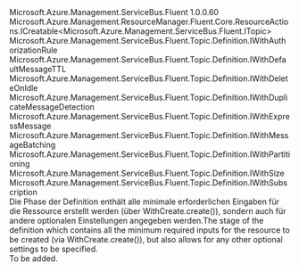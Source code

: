 <Type Name="IWithCreate" FullName="Microsoft.Azure.Management.ServiceBus.Fluent.Topic.Definition.IWithCreate">
  <TypeSignature Language="C#" Value="public interface IWithCreate : Microsoft.Azure.Management.ResourceManager.Fluent.Core.ResourceActions.ICreatable&lt;Microsoft.Azure.Management.ServiceBus.Fluent.ITopic&gt;, Microsoft.Azure.Management.ServiceBus.Fluent.Topic.Definition.IWithAuthorizationRule, Microsoft.Azure.Management.ServiceBus.Fluent.Topic.Definition.IWithDefaultMessageTTL, Microsoft.Azure.Management.ServiceBus.Fluent.Topic.Definition.IWithDeleteOnIdle, Microsoft.Azure.Management.ServiceBus.Fluent.Topic.Definition.IWithDuplicateMessageDetection, Microsoft.Azure.Management.ServiceBus.Fluent.Topic.Definition.IWithExpressMessage, Microsoft.Azure.Management.ServiceBus.Fluent.Topic.Definition.IWithMessageBatching, Microsoft.Azure.Management.ServiceBus.Fluent.Topic.Definition.IWithPartitioning, Microsoft.Azure.Management.ServiceBus.Fluent.Topic.Definition.IWithSize, Microsoft.Azure.Management.ServiceBus.Fluent.Topic.Definition.IWithSubscription" />
  <TypeSignature Language="ILAsm" Value=".class public interface auto ansi abstract IWithCreate implements class Microsoft.Azure.Management.ResourceManager.Fluent.Core.ResourceActions.ICreatable`1&lt;class Microsoft.Azure.Management.ServiceBus.Fluent.ITopic&gt;, class Microsoft.Azure.Management.ResourceManager.Fluent.Core.ResourceActions.IIndexable, class Microsoft.Azure.Management.ServiceBus.Fluent.Topic.Definition.IWithAuthorizationRule, class Microsoft.Azure.Management.ServiceBus.Fluent.Topic.Definition.IWithDefaultMessageTTL, class Microsoft.Azure.Management.ServiceBus.Fluent.Topic.Definition.IWithDeleteOnIdle, class Microsoft.Azure.Management.ServiceBus.Fluent.Topic.Definition.IWithDuplicateMessageDetection, class Microsoft.Azure.Management.ServiceBus.Fluent.Topic.Definition.IWithExpressMessage, class Microsoft.Azure.Management.ServiceBus.Fluent.Topic.Definition.IWithMessageBatching, class Microsoft.Azure.Management.ServiceBus.Fluent.Topic.Definition.IWithPartitioning, class Microsoft.Azure.Management.ServiceBus.Fluent.Topic.Definition.IWithSize, class Microsoft.Azure.Management.ServiceBus.Fluent.Topic.Definition.IWithSubscription" />
  <TypeSignature Language="DocId" Value="T:Microsoft.Azure.Management.ServiceBus.Fluent.Topic.Definition.IWithCreate" />
  <TypeSignature Language="VB.NET" Value="Public Interface IWithCreate&#xA;Implements ICreatable(Of ITopic), IWithAuthorizationRule, IWithDefaultMessageTTL, IWithDeleteOnIdle, IWithDuplicateMessageDetection, IWithExpressMessage, IWithMessageBatching, IWithPartitioning, IWithSize, IWithSubscription" />
  <TypeSignature Language="F#" Value="type IWithCreate = interface&#xA;    interface ICreatable&lt;ITopic&gt;&#xA;    interface IIndexable&#xA;    interface IWithSize&#xA;    interface IWithPartitioning&#xA;    interface IWithDeleteOnIdle&#xA;    interface IWithDefaultMessageTTL&#xA;    interface IWithExpressMessage&#xA;    interface IWithMessageBatching&#xA;    interface IWithDuplicateMessageDetection&#xA;    interface IWithSubscription&#xA;    interface IWithAuthorizationRule" />
  <AssemblyInfo>
    <AssemblyName>Microsoft.Azure.Management.ServiceBus.Fluent</AssemblyName>
    <AssemblyVersion>1.0.0.60</AssemblyVersion>
  </AssemblyInfo>
  <Interfaces>
    <Interface>
      <InterfaceName>Microsoft.Azure.Management.ResourceManager.Fluent.Core.ResourceActions.ICreatable&lt;Microsoft.Azure.Management.ServiceBus.Fluent.ITopic&gt;</InterfaceName>
    </Interface>
    <Interface>
      <InterfaceName>Microsoft.Azure.Management.ServiceBus.Fluent.Topic.Definition.IWithAuthorizationRule</InterfaceName>
    </Interface>
    <Interface>
      <InterfaceName>Microsoft.Azure.Management.ServiceBus.Fluent.Topic.Definition.IWithDefaultMessageTTL</InterfaceName>
    </Interface>
    <Interface>
      <InterfaceName>Microsoft.Azure.Management.ServiceBus.Fluent.Topic.Definition.IWithDeleteOnIdle</InterfaceName>
    </Interface>
    <Interface>
      <InterfaceName>Microsoft.Azure.Management.ServiceBus.Fluent.Topic.Definition.IWithDuplicateMessageDetection</InterfaceName>
    </Interface>
    <Interface>
      <InterfaceName>Microsoft.Azure.Management.ServiceBus.Fluent.Topic.Definition.IWithExpressMessage</InterfaceName>
    </Interface>
    <Interface>
      <InterfaceName>Microsoft.Azure.Management.ServiceBus.Fluent.Topic.Definition.IWithMessageBatching</InterfaceName>
    </Interface>
    <Interface>
      <InterfaceName>Microsoft.Azure.Management.ServiceBus.Fluent.Topic.Definition.IWithPartitioning</InterfaceName>
    </Interface>
    <Interface>
      <InterfaceName>Microsoft.Azure.Management.ServiceBus.Fluent.Topic.Definition.IWithSize</InterfaceName>
    </Interface>
    <Interface>
      <InterfaceName>Microsoft.Azure.Management.ServiceBus.Fluent.Topic.Definition.IWithSubscription</InterfaceName>
    </Interface>
  </Interfaces>
  <Docs>
    <summary>
            <span data-ttu-id="0c6c5-101">Die Phase der Definition enthält alle minimale erforderlichen Eingaben für die Ressource erstellt werden (über WithCreate.create()), sondern auch für andere optionalen Einstellungen angegeben werden.</span><span class="sxs-lookup"><span data-stu-id="0c6c5-101">The stage of the definition which contains all the minimum required inputs for the resource to be created (via  WithCreate.create()), but also allows for any other optional settings to be specified.</span></span>
            </summary>
    <remarks>To be added.</remarks>
  </Docs>
  <Members />
</Type>
